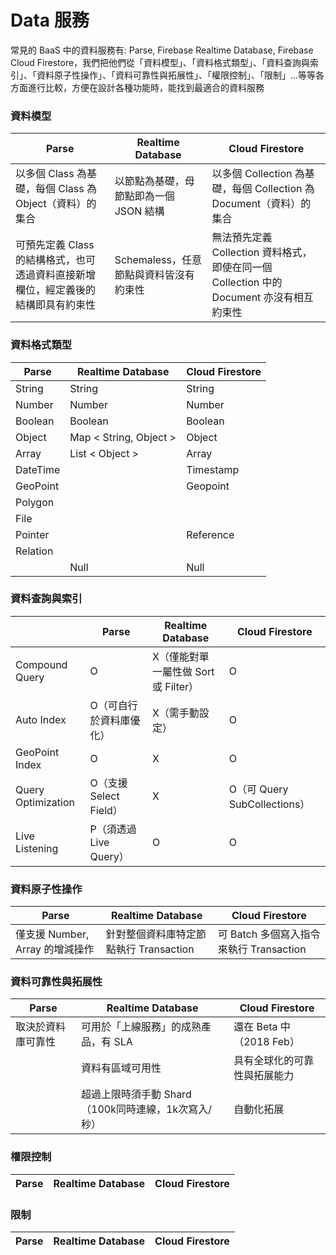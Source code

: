 # Data 服務

常見的 BaaS 中的資料服務有: Parse, Firebase Realtime Database, Firebase Cloud Firestore，我們把他們從「資料模型」、「資料格式類型」、「資料查詢與索引」、「資料原子性操作」、「資料可靠性與拓展性」、「權限控制」、「限制」...等等各方面進行比較，方便在設計各種功能時，能找到最適合的資料服務

### 資料模型

| Parse | Realtime Database | Cloud Firestore |
| --- | --- | --- |
| 以多個 Class 為基礎，每個 Class 為 Object（資料）的集合 | 以節點為基礎，母節點即為一個 JSON 結構 | 以多個 Collection 為基礎，每個 Collection 為 Document（資料）的集合 |
| 可預先定義 Class 的結構格式，也可透過資料直接新增欄位，經定義後的結構即具有約束性 | Schemaless，任意節點與資料皆沒有約束性  | 無法預先定義 Collection 資料格式，即使在同一個 Collection 中的 Document 亦沒有相互約束性 |

### 資料格式類型

| Parse | Realtime Database | Cloud Firestore |
| --- | --- | --- |
| String | String | String |
| Number | Number | Number |
| Boolean | Boolean | Boolean |
| Object | Map &lt; String, Object &gt; | Object |
| Array | List &lt; Object &gt; | Array |
| DateTime | | Timestamp |
| GeoPoint | | Geopoint |
| Polygon | | |
| File | | |
| Pointer | | Reference |
| Relation | | |
|  | Null | Null |

### 資料查詢與索引

| | Parse | Realtime Database | Cloud Firestore |
| --- | --- | --- | --- |
| Compound Query | O | X（僅能對單一屬性做 Sort 或 Filter） | O |
| Auto Index | O（可自行於資料庫優化） | X（需手動設定） | O |
| GeoPoint Index | O | X | O |
| Query Optimization | O（支援 Select Field） | X | O（可 Query SubCollections） |
| Live Listening | P（須透過 Live Query） | O | O |

### 資料原子性操作

| Parse | Realtime Database | Cloud Firestore |
| --- | --- | --- |
| 僅支援 Number, Array 的增減操作 | 針對整個資料庫特定節點執行 Transaction | 可 Batch 多個寫入指令來執行 Transaction |

### 資料可靠性與拓展性

| Parse | Realtime Database | Cloud Firestore |
| --- | --- | --- |
| 取決於資料庫可靠性 | 可用於「上線服務」的成熟產品，有 SLA | 還在 Beta 中（2018 Feb） |
|  | 資料有區域可用性 | 具有全球化的可靠性與拓展能力 |
|  | 超過上限時須手動 Shard（100k同時連線，1k次寫入/秒）  | 自動化拓展 |

### 權限控制

| Parse | Realtime Database | Cloud Firestore |
| --- | --- | --- |


### 限制

| Parse | Realtime Database | Cloud Firestore |
| --- | --- | --- |
